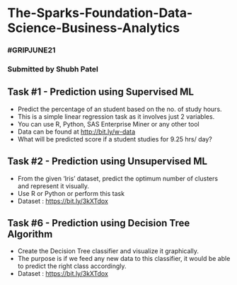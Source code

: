# The-Sparks-Foundation-Data-Science-Business-Analytics
<h3>#GRIPJUNE21</h3>
<h3>Submitted by Shubh Patel</h3>



<h2>Task #1 - Prediction using Supervised ML</h2>

* Predict the percentage of an student based on the no. of study hours.
* This is a simple linear regression task as it involves just 2 variables.
* You can use R, Python, SAS Enterprise Miner or any other tool
* Data can be found at http://bit.ly/w-data
* What will be predicted score if a student studies for 9.25 hrs/ day?



<h2>Task #2 - Prediction using Unsupervised ML</h2>

* From the given ‘Iris’ dataset, predict the optimum number of clusters and represent it visually.
* Use R or Python or perform this task
* Dataset : https://bit.ly/3kXTdox



<h2>Task #6 - Prediction using Decision Tree Algorithm</h2>

* Create the Decision Tree classifier and visualize it graphically.
* The purpose is if we feed any new data to this classifier, it would be able to predict the right class accordingly.
* Dataset : https://bit.ly/3kXTdox
